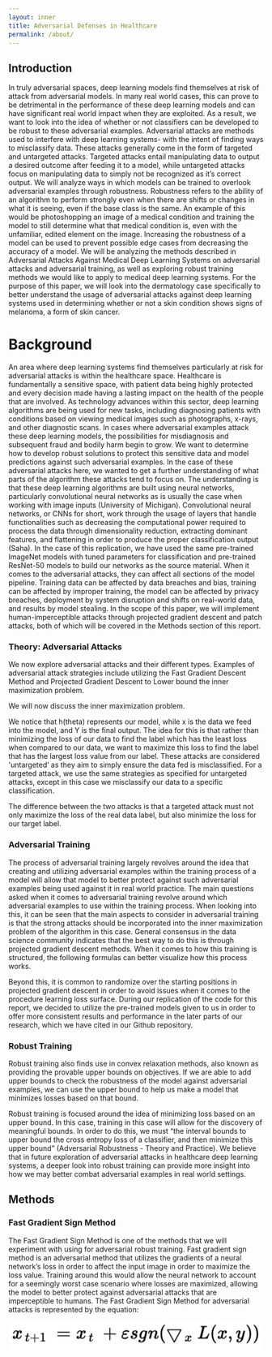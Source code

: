 ```yaml
---
layout: inner
title: Adversarial Defenses in Healthcare
permalink: /about/
---
```

## Introduction

In truly adversarial spaces, deep learning models find themselves at risk of attack from adversarial models. In many real world cases, this can prove to be detrimental in the performance of these deep learning models and can have significant real world impact when they are exploited. As a result, we want to look into the idea of whether or not classifiers can be developed to be robust to these adversarial examples.
Adversarial attacks are methods used to interfere with deep learning systems- with the intent of finding ways to misclassify data. These attacks generally come in the form of targeted and untargeted attacks. Targeted attacks entail manipulating data to output a desired outcome after feeding it to a model, while untargeted attacks focus on manipulating data to simply not be recognized as it’s correct output.
We will analyze ways in which models can be trained to overlook adversarial examples through robustness. Robustness refers to the ability of an algorithm to perform strongly even when there are shifts or changes in what it is seeing, even if the base class is the same. An example of this would be photoshopping an image of a medical condition and training the model to still determine what that medical condition is, even with the unfamiliar, edited element on the image. Increasing the robustness of a model can be used to prevent possible edge cases from decreasing the accuracy of a model. We will be analyzing the methods described in Adversarial Attacks Against Medical Deep Learning Systems on adversarial attacks and adversarial training, as well as exploring robust training methods we would like to apply to medical deep learning systems. For the purpose of this paper, we will look into the dermatology case specifically to better understand the usage of adversarial attacks against deep learning systems used in determining whether or not a skin condition shows signs of melanoma, a form of skin cancer. 


# Background

An area where deep learning systems find themselves particularly at risk for adversarial attacks is within the healthcare space. Healthcare is fundamentally a sensitive space, with patient data being highly protected and every decision made having a lasting impact on the health of the people that are involved. As technology advances within this sector, deep learning algorithms are being used for new tasks, including diagnosing patients with conditions based on viewing medical images such as photographs, x-rays, and other diagnostic scans. In cases where adversarial examples attack these deep learning models, the possibilities for misdiagnosis and subsequent fraud and bodily harm begin to grow. We want to determine how to develop robust solutions to protect this sensitive data and model predictions against such adversarial examples. 
In the case of these adversarial attacks here, we wanted to get a further understanding of what parts of the algorithm these attacks tend to focus on. The understanding is that these deep learning algorithms are built using neural networks, particularly convolutional neural networks as is usually the case when working with image inputs (University of Michigan). Convolutional neural networks, or CNNs for short, work through the usage of layers that handle functionalities such as decreasing the computational power required to process the data through dimensionality reduction, extracting dominant features, and flattening in order to produce the proper classification output (Saha). In the case of this replication, we have used the same pre-trained ImageNet models with tuned parameters for classification and pre-trained ResNet-50 models to build our networks as the source material.
When it comes to the adversarial attacks, they can affect all sections of the model pipeline. Training data can be affected by data breaches and bias, training can be affected by improper training, the model can be affected by privacy breaches, deployment by system disruption and shifts on real-world data, and results by model stealing. In the scope of this paper, we will implement human-imperceptible attacks through projected gradient descent and patch attacks, both of which will be covered in the Methods section of this report. 

### Theory: Adversarial Attacks 

We now explore adversarial attacks and their different types. Examples of adversarial attack strategies include utilizing the Fast Gradient Descent Method and Projected Gradient Descent to Lower bound the inner maximization problem. 

We will now discuss the inner maximization problem.

We notice that h(theta) represents our model, while x is the data we feed into the model, and Y is the final output. The idea for this is that rather than minimizing the loss of our data to find the label which has the least loss when compared to our data, we want to maximize this loss to find the label that has the largest loss value from our label.
These attacks are considered 'untargeted’ as they aim to simply ensure the data fed is misclassified. For a targeted attack, we use the same strategies as specified for untargeted attacks, except in this case we misclassify our data to a specific classification. 

The difference between the two attacks is that a targeted attack must not only maximize the loss of the real data label, but also minimize the loss for our target label. 
	
### Adversarial Training

The process of adversarial training largely revolves around the idea that creating and utilizing adversarial examples within the training process of a model will allow that model to better protect against such adversarial examples being used against it in real world practice. The main questions asked when it comes to adversarial training revolve around which adversarial examples to use within the training process. When looking into this, it can be seen that the main aspects to consider in adversarial training is that the strong attacks should be incorporated into the inner maximization problem of the algorithm in this case. General consensus in the data science community indicates that the best way to do this is through projected gradient descent methods. When it comes to how this training is structured, the following formulas can better visualize how this process works.

Beyond this, it is common to randomize over the starting positions in projected gradient descent in order to avoid issues when it comes to the ​​procedure learning loss surface. During our replication of the code for this report, we decided to utilize the pre-trained models given to us in order to offer more consistent results and performance in the later parts of our research, which we have cited in our Github repository.     

### Robust Training
Robust training also finds use in convex relaxation methods, also known as providing the provable upper bounds on objectives. If we are able to add upper bounds to check the robustness of the model against adversarial examples, we can use the upper bound to help us make a model that minimizes losses based on that bound. 

Robust training is focused around the idea of minimizing loss based on an upper bound. In this case, training in this case will allow for the discovery of meaningful bounds. In order to do this, we must “the interval bounds to upper bound the cross entropy loss of a classifier, and then minimize this upper bound” (Adversarial Robustness - Theory and Practice). We believe that in future exploration of adversarial attacks in healthcare deep learning systems, a deeper look into robust training can provide more insight into how we may better combat adversarial examples in real world settings. 

## Methods

### Fast Gradient Sign Method

The Fast Gradient Sign Method is one of the methods that we will experiment with using for adversarial robust training. Fast gradient sign method is an adversarial method that utilizes the gradients of a neural network’s loss in order to affect the input image in order to maximize the loss value. Training around this would allow the neural network to account for a seemingly worst case scenario where losses are maximized, allowing the model to better protect against adversarial attacks that are imperceptible to humans. The Fast Gradient Sign Method for adversarial attacks is represented by the equation: 

![alt text](https://github.com/medicalA15/medicalA15.github.io/blob/gh-pages/img/FGSM.png)

 
